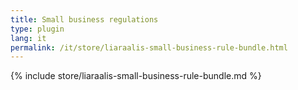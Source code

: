 ```yaml
---
title: Small business regulations
type: plugin
lang: it
permalink: /it/store/liaraalis-small-business-rule-bundle.html
---
```


{% include store/liaraalis-small-business-rule-bundle.md %}

